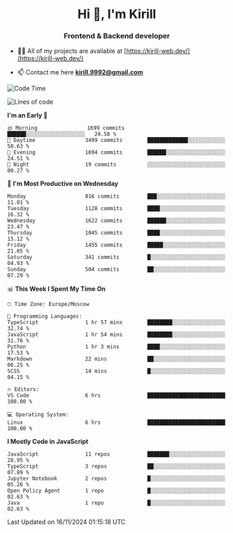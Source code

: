 <h1 align="center">Hi 👋, I'm Kirill</h1>
<h3 align="center">Frontend & Backend developer</h3>

- 👨‍💻 All of my projects are available at [https://kirill-web.dev/](https://kirill-web.dev/)

- 📫 Contact me here **kirill.9992@gmail.com**











<!--START_SECTION:waka-->
![Code Time](http://img.shields.io/badge/Code%20Time-2%2C036%20hrs%2048%20mins-blue)

![Lines of code](https://img.shields.io/badge/From%20Hello%20World%20I%27ve%20Written-4.9%20million%20lines%20of%20code-blue)

**I'm an Early 🐤** 

```text
🌞 Morning                1699 commits        ██████░░░░░░░░░░░░░░░░░░░   24.58 % 
🌆 Daytime                3499 commits        █████████████░░░░░░░░░░░░   50.63 % 
🌃 Evening                1694 commits        ██████░░░░░░░░░░░░░░░░░░░   24.51 % 
🌙 Night                  19 commits          ░░░░░░░░░░░░░░░░░░░░░░░░░   00.27 % 
```
📅 **I'm Most Productive on Wednesday** 

```text
Monday                   816 commits         ███░░░░░░░░░░░░░░░░░░░░░░   11.81 % 
Tuesday                  1128 commits        ████░░░░░░░░░░░░░░░░░░░░░   16.32 % 
Wednesday                1622 commits        ██████░░░░░░░░░░░░░░░░░░░   23.47 % 
Thursday                 1045 commits        ████░░░░░░░░░░░░░░░░░░░░░   15.12 % 
Friday                   1455 commits        █████░░░░░░░░░░░░░░░░░░░░   21.05 % 
Saturday                 341 commits         █░░░░░░░░░░░░░░░░░░░░░░░░   04.93 % 
Sunday                   504 commits         ██░░░░░░░░░░░░░░░░░░░░░░░   07.29 % 
```


📊 **This Week I Spent My Time On** 

```text
🕑︎ Time Zone: Europe/Moscow

💬 Programming Languages: 
TypeScript               1 hr 57 mins        ████████░░░░░░░░░░░░░░░░░   32.74 % 
JavaScript               1 hr 54 mins        ████████░░░░░░░░░░░░░░░░░   31.76 % 
Python                   1 hr 3 mins         ████░░░░░░░░░░░░░░░░░░░░░   17.53 % 
Markdown                 22 mins             ██░░░░░░░░░░░░░░░░░░░░░░░   06.25 % 
SCSS                     14 mins             █░░░░░░░░░░░░░░░░░░░░░░░░   04.15 % 

🔥 Editors: 
VS Code                  6 hrs               █████████████████████████   100.00 % 

💻 Operating System: 
Linux                    6 hrs               █████████████████████████   100.00 % 
```

**I Mostly Code in JavaScript** 

```text
JavaScript               11 repos            ███████░░░░░░░░░░░░░░░░░░   28.95 % 
TypeScript               3 repos             ██░░░░░░░░░░░░░░░░░░░░░░░   07.89 % 
Jupyter Notebook         2 repos             █░░░░░░░░░░░░░░░░░░░░░░░░   05.26 % 
Open Policy Agent        1 repo              █░░░░░░░░░░░░░░░░░░░░░░░░   02.63 % 
Java                     1 repo              █░░░░░░░░░░░░░░░░░░░░░░░░   02.63 % 
```




 Last Updated on 16/11/2024 01:15:18 UTC
<!--END_SECTION:waka-->
